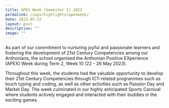 ```yaml
---
title: APEX Week (Semester 1) 2023
permalink: /saps/highlights/apexweek/
date: 2023-05-22
layout: post
description: ""
image: ""
---
```

As part of our commitment to nurturing joyful and passionate learners and fostering the development of 21st Century Competencies among our Anthonians, the school organised the Anthonian Positive EXperience (APEX) Week during Term 2, Week 10 (22 - 26 May 2023).  
  
Throughout this week, the students had the valuable opportunity to develop their 21st Century Competencies through ICT-related programmes such as touch typing and coding, as well as other activities such as Passion Day and Market Day. The week culminated in our highly anticipated Sports Carnival where students actively engaged and interacted with their buddies in the exciting games.